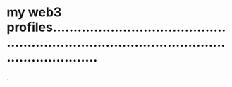 # my web3 profiles.....................................................................................................................
.
